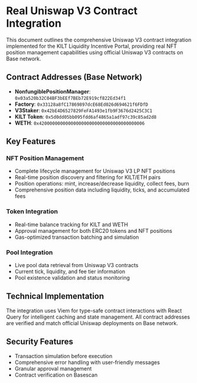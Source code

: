 # Real Uniswap V3 Contract Integration

This document outlines the comprehensive Uniswap V3 contract integration implemented for the KILT Liquidity Incentive Portal, providing real NFT position management capabilities using official Uniswap V3 contracts on Base network.

## Contract Addresses (Base Network)

- **NonfungiblePositionManager**: `0x03a520b32C04BF3bEEf7BEb72E919cf822Ed34f1`
- **Factory**: `0x33128a8fC17869897dcE68Ed026d694621f6FDfD`
- **V3Staker**: `0x42bE4D6527829FeFA1493e1fb9F3676d2425C3C1`
- **KILT Token**: `0x5d0dd05bb095fdd6af4865a1adf97c39c85ad2d8`
- **WETH**: `0x4200000000000000000000000000000000000006`

## Key Features

### NFT Position Management
- Complete lifecycle management for Uniswap V3 LP NFT positions
- Real-time position discovery and filtering for KILT/ETH pairs
- Position operations: mint, increase/decrease liquidity, collect fees, burn
- Comprehensive position data including liquidity, ticks, and accumulated fees

### Token Integration
- Real-time balance tracking for KILT and WETH
- Approval management for both ERC20 tokens and NFT positions
- Gas-optimized transaction batching and simulation

### Pool Integration
- Live pool data retrieval from Uniswap V3 contracts
- Current tick, liquidity, and fee tier information
- Pool existence validation and status monitoring

## Technical Implementation

The integration uses Viem for type-safe contract interactions with React Query for intelligent caching and state management. All contract addresses are verified and match official Uniswap deployments on Base network.

## Security Features

- Transaction simulation before execution
- Comprehensive error handling with user-friendly messages
- Granular approval management
- Contract verification on Basescan